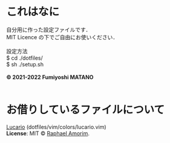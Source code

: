 # これはなに
自分用に作った設定ファイルです．<br>
MIT Licence の下でご自由にお使いください．<br><br>
設定方法<br>
\$ cd ./dotfiles/<br>
\$ sh ./setup.sh<br><br>
**© 2021-2022 Fumiyoshi MATANO**<br>
<br>

# お借りしているファイルについて
[Lucario](https://github.com/raphamorim/lucario) (dotfiles/vim/colors/lucario.vim)<br>
**License**: MIT © [Raphael Amorim](https://github.com/raphamorim).
